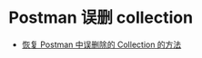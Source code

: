 # Postman 误删 collection

- [恢复 Postman 中误删除的 Collection 的方法](https://blog.csdn.net/sylan15/article/details/82120521)